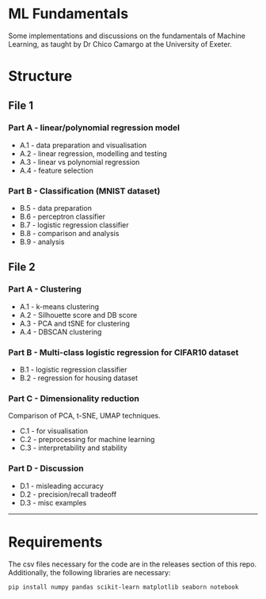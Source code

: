 # ML Fundamentals  
Some implementations and discussions on the fundamentals of Machine Learning, as taught by Dr Chico Camargo at the University of Exeter.  


# Structure

## File 1

### Part A - linear/polynomial regression model
- A.1 - data preparation and visualisation
- A.2 - linear regression, modelling and testing
- A.3 - linear vs polynomial regression
- A.4 - feature selection

### Part B - Classification (MNIST dataset)
- B.5 - data preparation
- B.6 - perceptron classifier
- B.7 - logistic regression classifier
- B.8 - comparison and analysis
- B.9 - analysis


## File 2

### Part A - Clustering
- A.1 - k-means clustering
- A.2 - Silhouette score and DB score
- A.3 - PCA and tSNE for clustering
- A.4 - DBSCAN clustering
    
### Part B - Multi-class logistic regression for CIFAR10 dataset
- B.1 - logistic regression classifier
- B.2 - regression for housing dataset

### Part C - Dimensionality reduction
Comparison of PCA, t-SNE, UMAP techniques.
- C.1 - for visualisation
- C.2 - preprocessing for machine learning
- C.3 - interpretability and stability

### Part D - Discussion
- D.1 - misleading accuracy
- D.2 - precision/recall tradeoff
- D.3 - misc examples

---

# Requirements  
The csv files necessary for the code are in the releases section of this repo.  
Additionally, the following libraries are necessary:
```
pip install numpy pandas scikit-learn matplotlib seaborn notebook
```
  
